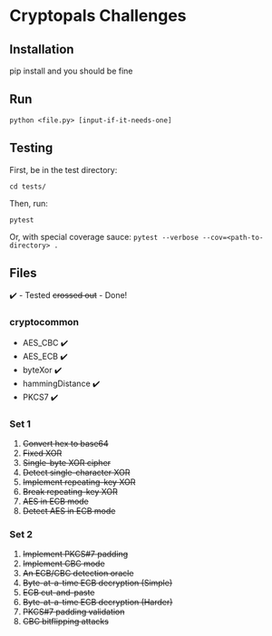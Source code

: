 # Cryptopals Challenges

## Installation
pip install and you should be fine

## Run
```python <file.py> [input-if-it-needs-one]```

## Testing
First, be in the test directory:

```cd tests/```

Then, run:

```pytest```

Or, with special coverage sauce:
```pytest --verbose --cov=<path-to-directory> .```

## Files 
:heavy_check_mark: - Tested
~~crossed out~~    - Done!

### cryptocommon
- AES_CBC :heavy_check_mark:
- AES_ECB :heavy_check_mark:
- byteXor :heavy_check_mark:
- hammingDistance :heavy_check_mark:
- PKCS7 :heavy_check_mark:

### Set 1
1. ~~Convert hex to base64~~ 
2. ~~Fixed XOR~~
3. ~~Single-byte XOR cipher~~
4. ~~Detect single-character XOR~~
5. ~~Implement repeating-key XOR~~
6. ~~Break repeating-key XOR~~
7. ~~AES in ECB mode~~
8. ~~Detect AES in ECB mode~~

### Set 2
1. ~~Implement PKCS#7 padding~~
2. ~~Implement CBC mode~~
3. ~~An ECB/CBC detection oracle~~
4. ~~Byte-at-a-time ECB decryption (Simple)~~
5. ~~ECB cut-and-paste~~
6. ~~Byte-at-a-time ECB decryption (Harder)~~
7. ~~PKCS#7 padding validation~~
8. ~~CBC bitflipping attacks~~